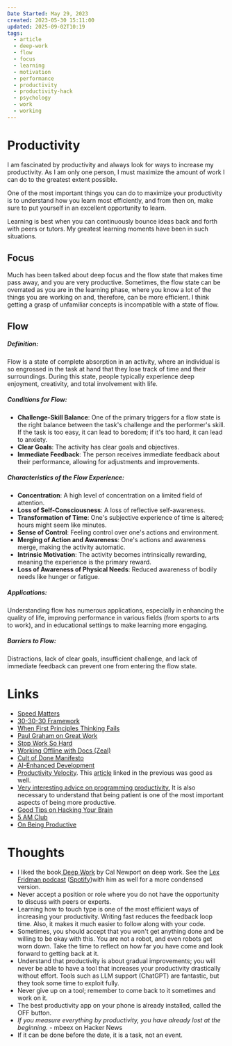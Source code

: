 ```yaml
---
Date Started: May 29, 2023
created: 2023-05-30 15:11:00
updated: 2025-09-02T10:19
tags:
  - article
  - deep-work
  - flow
  - focus
  - learning
  - motivation
  - performance
  - productivity
  - productivity-hack
  - psychology
  - work
  - working
---
```

# Productivity
I am fascinated by productivity and always look for ways to increase my productivity. As I am only one person, I must maximize the amount of work I can do to the greatest extent possible. 

One of the most important things you can do to maximize your productivity is to understand how you learn most efficiently, and from then on, make sure to put yourself in an excellent opportunity to learn. 

Learning is best when you can continuously bounce ideas back and forth with peers or tutors. My greatest learning moments have been in such situations. 

## Focus
Much has been talked about deep focus and the flow state that makes time pass away, and you are very productive. Sometimes, the flow state can be overrated as you are in the learning phase, where you know a lot of the things you are working on and, therefore, can be more efficient. I think getting a grasp of unfamiliar concepts is incompatible with a state of flow. 

## Flow 
##### Definition:
Flow is a state of complete absorption in an activity, where an individual is so engrossed in the task at hand that they lose track of time and their surroundings. During this state, people typically experience deep enjoyment, creativity, and total involvement with life.

##### Conditions for Flow:
- **Challenge-Skill Balance**: One of the primary triggers for a flow state is the right balance between the task's challenge and the performer's skill. If the task is too easy, it can lead to boredom; if it's too hard, it can lead to anxiety.
- **Clear Goals**: The activity has clear goals and objectives.
- **Immediate Feedback**: The person receives immediate feedback about their performance, allowing for adjustments and improvements.
##### Characteristics of the Flow Experience:
- **Concentration**: A high level of concentration on a limited field of attention.
- **Loss of Self-Consciousness**: A loss of reflective self-awareness.
- **Transformation of Time**: One's subjective experience of time is altered; hours might seem like minutes.
- **Sense of Control**: Feeling control over one's actions and environment.
- **Merging of Action and Awareness**: One's actions and awareness merge, making the activity automatic.
- **Intrinsic Motivation**: The activity becomes intrinsically rewarding, meaning the experience is the primary reward.
- **Loss of Awareness of Physical Needs**: Reduced awareness of bodily needs like hunger or fatigue.
##### Applications:
Understanding flow has numerous applications, especially in enhancing the quality of life, improving performance in various fields (from sports to arts to work), and in educational settings to make learning more engaging.
##### Barriers to Flow: 
Distractions, lack of clear goals, insufficient challenge, and lack of immediate feedback can prevent one from entering the flow state.


# Links
- [Speed Matters](https://jsomers.net/blog/speed-matters)
- [30-30-30 Framework](https://www.actlivelife.com/blog/the-30-30-30-life-hack)
- [When First Principles Thinking Fails]( https://commoncog.com/how-first-principles-thinking-fails/ )
- [Paul Graham on Great Work](http://paulgraham.com/greatwork.html)
- [Stop Work So Hard](https://glyph.twistedmatrix.com/2016/01/stop-working-so-hard.html) 
- [Working Offline with Docs (Zeal)](https://zealdocs.org/)
- [Cult of Done Manifesto](https://medium.com/@bre/the-cult-of-done-manifesto-724ca1c2ff13)
- [AI-Enhanced Development](https://simonwillison.net/2023/Mar/27/ai-enhanced-development/)
- [Productivity Velocity](https://danluu.com/productivity-velocity/). This [article](https://danluu.com/p95-skill/) linked in the previous was good as well. 
- [Very interesting advice on programming productivity.](https://malisper.me/how-to-improve-your-productivity-as-a-working-programmer/) It is also necessary to understand that being patient is one of the most important aspects of being more productive. 
- [Good Tips on Hacking Your Brain](https://www.youtube.com/watch?v=XUZ9VATeF_4&list=WL&index=29)
- [5 AM Club](https://www.youtube.com/watch?v=Kxvp3eOYphY&ab_channel=UpgradedMentality)
- [On Being Productive](https://www.furidamu.org/blog/2024/09/13/being-productive/)


# Thoughts 
- I liked the book[ Deep Work](https://www.amazon.com/Deep-Work-Focused-Success-Distracted/dp/1455586692) by Cal Newport on deep work. See the [Lex Fridman podcast](https://youtu.be/y3Umo_jd5AA) ([Spotify](https://open.spotify.com/episode/6yLQbMhr1r6SYIsKj1LO5P?si=dfbc8d2f85384484))with him as well for a more condensed version. 
- Never accept a position or role where you do not have the opportunity to discuss with peers or experts.
- Learning how to touch type is one of the most efficient ways of increasing your productivity. Writing fast reduces the feedback loop time. Also, it makes it much easier to follow along with your code. 
- Sometimes, you should accept that you won't get anything done and be willing to be okay with this. You are not a robot, and even robots get worn down. Take the time to reflect on how far you have come and look forward to getting back at it. 
- Understand that productivity is about gradual improvements; you will never be able to have a tool that increases your productivity drastically without effort. Tools such as LLM support (ChatGPT) are fantastic, but they took some time to exploit fully. 
- Never give up on a tool; remember to come back to it sometimes and work on it. 
- The best productivity app on your phone is already installed, called the OFF button. 
- *If you measure everything by productivity, you have already lost at the beginning.* - mbeex on Hacker News
- If it can be done before the date, it is a task, not an event. 

